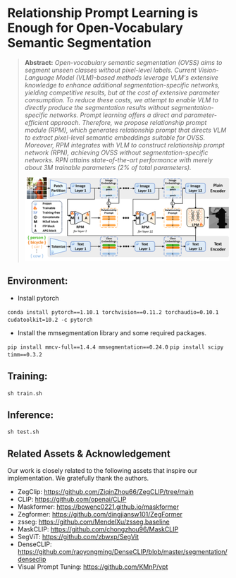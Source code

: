 # Relationship Prompt Learning is Enough for Open-Vocabulary Semantic Segmentation

> **Abstract:** *Open-vocabulary semantic segmentation (OVSS) aims to segment unseen classes without pixel-level labels. Current Vision-Language Model (VLM)-based methods leverage VLM's extensive knowledge to enhance additional segmentation-specific networks, yielding competitive results, but at the cost of extensive parameter consumption. To reduce these costs, we attempt to enable VLM to directly produce the segmentation results without segmentation-specific networks. Prompt learning offers a direct and parameter-efficient approach. Therefore, we propose relationship prompt module (RPM), which generates relationship prompt that directs VLM to extract pixel-level semantic embeddings suitable for OVSS. Moreover, RPM integrates with VLM to construct relationship prompt network (RPN), achieving OVSS without segmentation-specific networks. RPN attains state-of-the-art performance with merely about 3M trainable parameters (2% of total parameters).* 
>
> <p align="center">
> <img width="800" src="figs/overview.png">
> </p>


## Environment:

- Install pytorch

 `conda install pytorch==1.10.1 torchvision==0.11.2 torchaudio=0.10.1 cudatoolkit=10.2 -c pytorch`

- Install the mmsegmentation library and some required packages.

 `pip install mmcv-full==1.4.4 mmsegmentation==0.24.0`
 `pip install scipy timm==0.3.2`


## Training:

 ```shell
 sh train.sh
 ```

## Inference:
 ```shell
 sh test.sh
 ```


 ## Related Assets \& Acknowledgement

Our work is closely related to the following assets that inspire our implementation. We gratefully thank the authors. 

 - ZegClip:  https://github.com/ZiqinZhou66/ZegCLIP/tree/main
 - CLIP:  https://github.com/openai/CLIP
 - Maskformer: https://bowenc0221.github.io/maskformer
 - Zegformer: https://github.com/dingjiansw101/ZegFormer
 - zsseg: https://github.com/MendelXu/zsseg.baseline
 - MaskCLIP: https://github.com/chongzhou96/MaskCLIP
 - SegViT: https://github.com/zbwxp/SegVit
 - DenseCLIP: https://github.com/raoyongming/DenseCLIP/blob/master/segmentation/denseclip
 - Visual Prompt Tuning: https://github.com/KMnP/vpt
